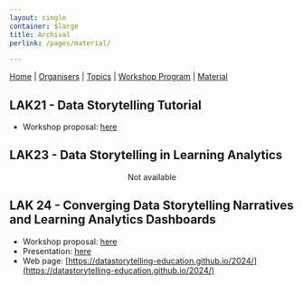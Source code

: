 ```yaml
---
layout: single
container: $large
title: Archival
perlink: /pages/material/

---
```


[Home]({{site.baseurl}}/index) | [Organisers]({{site.baseurl}}/pages/about) | [Topics]({{site.baseurl}}/pages/topics) | [Workshop Program]({{site.baseurl}}/pages/program) | 
[Material]({{site.baseurl}}/pages/material)


## LAK21 - Data Storytelling Tutorial

- Workshop proposal: [here](/documents/LAK21WorkshopProposal.pdf)


## LAK23 - Data Storytelling in Learning Analytics 

<figure>
        <p align="center">Not available</p>
</figure>


## LAK 24 - Converging Data Storytelling Narratives and Learning Analytics Dashboards

- Workshop proposal: [here](/documents/LAK24_StorytellingWorkshop.pdf)
- Presentation: [here](/documents/DS-LAK24Material.pdf)
- Web page: [https://datastorytelling-education.github.io/2024/](https://datastorytelling-education.github.io/2024/)
